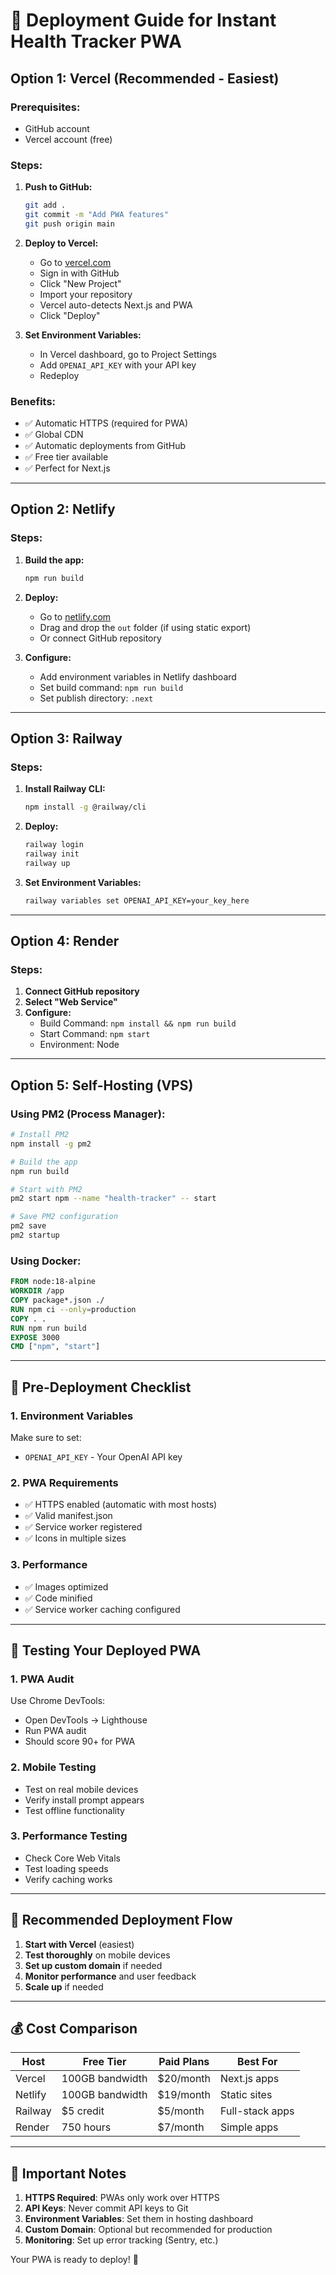 # 🚀 Deployment Guide for Instant Health Tracker PWA

## Option 1: Vercel (Recommended - Easiest)

### Prerequisites:
- GitHub account
- Vercel account (free)

### Steps:
1. **Push to GitHub:**
   ```bash
   git add .
   git commit -m "Add PWA features"
   git push origin main
   ```

2. **Deploy to Vercel:**
   - Go to [vercel.com](https://vercel.com)
   - Sign in with GitHub
   - Click "New Project"
   - Import your repository
   - Vercel auto-detects Next.js and PWA
   - Click "Deploy"

3. **Set Environment Variables:**
   - In Vercel dashboard, go to Project Settings
   - Add `OPENAI_API_KEY` with your API key
   - Redeploy

### Benefits:
- ✅ Automatic HTTPS (required for PWA)
- ✅ Global CDN
- ✅ Automatic deployments from GitHub
- ✅ Free tier available
- ✅ Perfect for Next.js

---

## Option 2: Netlify

### Steps:
1. **Build the app:**
   ```bash
   npm run build
   ```

2. **Deploy:**
   - Go to [netlify.com](https://netlify.com)
   - Drag and drop the `out` folder (if using static export)
   - Or connect GitHub repository

3. **Configure:**
   - Add environment variables in Netlify dashboard
   - Set build command: `npm run build`
   - Set publish directory: `.next`

---

## Option 3: Railway

### Steps:
1. **Install Railway CLI:**
   ```bash
   npm install -g @railway/cli
   ```

2. **Deploy:**
   ```bash
   railway login
   railway init
   railway up
   ```

3. **Set Environment Variables:**
   ```bash
   railway variables set OPENAI_API_KEY=your_key_here
   ```

---

## Option 4: Render

### Steps:
1. **Connect GitHub repository**
2. **Select "Web Service"**
3. **Configure:**
   - Build Command: `npm install && npm run build`
   - Start Command: `npm start`
   - Environment: Node

---

## Option 5: Self-Hosting (VPS)

### Using PM2 (Process Manager):
```bash
# Install PM2
npm install -g pm2

# Build the app
npm run build

# Start with PM2
pm2 start npm --name "health-tracker" -- start

# Save PM2 configuration
pm2 save
pm2 startup
```

### Using Docker:
```dockerfile
FROM node:18-alpine
WORKDIR /app
COPY package*.json ./
RUN npm ci --only=production
COPY . .
RUN npm run build
EXPOSE 3000
CMD ["npm", "start"]
```

---

## 🔧 Pre-Deployment Checklist

### 1. Environment Variables
Make sure to set:
- `OPENAI_API_KEY` - Your OpenAI API key

### 2. PWA Requirements
- ✅ HTTPS enabled (automatic with most hosts)
- ✅ Valid manifest.json
- ✅ Service worker registered
- ✅ Icons in multiple sizes

### 3. Performance
- ✅ Images optimized
- ✅ Code minified
- ✅ Service worker caching configured

---

## 📱 Testing Your Deployed PWA

### 1. PWA Audit
Use Chrome DevTools:
- Open DevTools → Lighthouse
- Run PWA audit
- Should score 90+ for PWA

### 2. Mobile Testing
- Test on real mobile devices
- Verify install prompt appears
- Test offline functionality

### 3. Performance Testing
- Check Core Web Vitals
- Test loading speeds
- Verify caching works

---

## 🎯 Recommended Deployment Flow

1. **Start with Vercel** (easiest)
2. **Test thoroughly** on mobile devices
3. **Set up custom domain** if needed
4. **Monitor performance** and user feedback
5. **Scale up** if needed

---

## 💰 Cost Comparison

| Host | Free Tier | Paid Plans | Best For |
|------|-----------|------------|----------|
| Vercel | 100GB bandwidth | $20/month | Next.js apps |
| Netlify | 100GB bandwidth | $19/month | Static sites |
| Railway | $5 credit | $5/month | Full-stack apps |
| Render | 750 hours | $7/month | Simple apps |

---

## 🚨 Important Notes

1. **HTTPS Required**: PWAs only work over HTTPS
2. **API Keys**: Never commit API keys to Git
3. **Environment Variables**: Set them in hosting dashboard
4. **Custom Domain**: Optional but recommended for production
5. **Monitoring**: Set up error tracking (Sentry, etc.)

Your PWA is ready to deploy! 🎉

